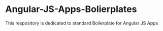 # Angular-JS-Apps-Bolierplates
This respository is dedicated to standard Boilerplate for Angular JS Apps

